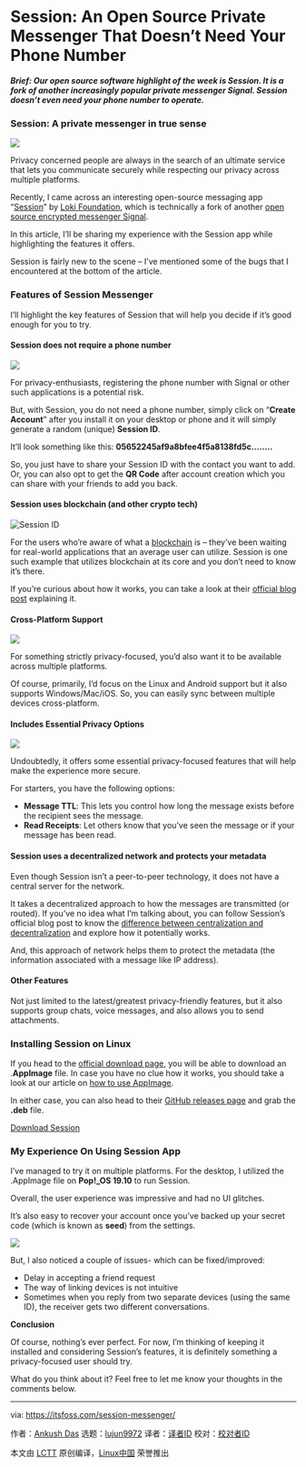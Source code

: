 [#]: collector: (lujun9972)
[#]: translator: (HankChow)
[#]: reviewer: ( )
[#]: publisher: ( )
[#]: url: ( )
[#]: subject: (Session: An Open Source Private Messenger That Doesn’t Need Your Phone Number)
[#]: via: (https://itsfoss.com/session-messenger/)
[#]: author: (Ankush Das https://itsfoss.com/author/ankush/)

Session: An Open Source Private Messenger That Doesn’t Need Your Phone Number
======

_**Brief: Our open source software highlight of the week is Session. It is a fork of another increasingly popular private messenger Signal. Session doesn’t even need your phone number to operate.**_

### Session: A private messenger in true sense

![][1]

Privacy concerned people are always in the search of an ultimate service that lets you communicate securely while respecting our privacy across multiple platforms.

Recently, I came across an interesting open-source messaging app “[Session][2]” by [Loki Foundation][3], which is technically a fork of another [open source encrypted messenger Signal][4].

In this article, I’ll be sharing my experience with the Session app while highlighting the features it offers.

Session is fairly new to the scene – I’ve mentioned some of the bugs that I encountered at the bottom of the article.

### Features of Session Messenger

I’ll highlight the key features of Session that will help you decide if it’s good enough for you to try.

#### Session does not require a phone number

![][5]

For privacy-enthusiasts, registering the phone number with Signal or other such applications is a potential risk.

But, with Session, you do not need a phone number, simply click on “**Create Account**” after you install it on your desktop or phone and it will simply generate a random (unique) **Session ID**.

It’ll look something like this: **05652245af9a8bfee4f5a8138fd5c……..**

So, you just have to share your Session ID with the contact you want to add. Or, you can also opt to get the **QR Code** after account creation which you can share with your friends to add you back.

#### Session uses blockchain (and other crypto tech)

![Session ID][6]

For the users who’re aware of what a [blockchain][7] is – they’ve been waiting for real-world applications that an average user can utilize. Session is one such example that utilizes blockchain at its core and you don’t need to know it’s there.

If you’re curious about how it works, you can take a look at their [official blog post][8] explaining it.

#### Cross-Platform Support

![][9]

For something strictly privacy-focused, you’d also want it to be available across multiple platforms.

Of course, primarily, I’d focus on the Linux and Android support but it also supports Windows/Mac/iOS. So, you can easily sync between multiple devices cross-platform.

#### Includes Essential Privacy Options

![][10]

Undoubtedly, it offers some essential privacy-focused features that will help make the experience more secure.

For starters, you have the following options:

  * **Message TTL**: This lets you control how long the message exists before the recipient sees the message.
  * **Read Receipts**: Let others know that you’ve seen the message or if your message has been read.



#### Session uses a decentralized network and protects your metadata

Even though Session isn’t a peer-to-peer technology, it does not have a central server for the network.

It takes a decentralized approach to how the messages are transmitted (or routed). If you’ve no idea what I’m talking about, you can follow Session’s official blog post to know the [difference between centralization and decentralization][11] and explore how it potentially works.

And, this approach of network helps them to protect the metadata (the information associated with a message like IP address).

#### Other Features

Not just limited to the latest/greatest privacy-friendly features, but it also supports group chats, voice messages, and also allows you to send attachments.

### Installing Session on Linux

If you head to the [official download page][12], you will be able to download an .**AppImage** file. In case you have no clue how it works, you should take a look at our article on [how to use AppImage][13].

In either case, you can also head to their [GitHub releases page][14] and grab the **.deb** file.

[Download Session][12]

### My Experience On Using Session App

I’ve managed to try it on multiple platforms. For the desktop, I utilized the .AppImage file on **Pop!_OS 19.10** to run Session.

Overall, the user experience was impressive and had no UI glitches.

It’s also easy to recover your account once you’ve backed up your secret code (which is known as **seed**) from the settings.

![][15]

But, I also noticed a couple of issues- which can be fixed/improved:

  * Delay in accepting a friend request
  * The way of linking devices is not intuitive
  * Sometimes when you reply from two separate devices (using the same ID), the receiver gets two different conversations.



**Conclusion**

Of course, nothing’s ever perfect. For now, I’m thinking of keeping it installed and considering Session’s features, it is definitely something a privacy-focused user should try.

What do you think about it? Feel free to let me know your thoughts in the comments below.

--------------------------------------------------------------------------------

via: https://itsfoss.com/session-messenger/

作者：[Ankush Das][a]
选题：[lujun9972][b]
译者：[译者ID](https://github.com/译者ID)
校对：[校对者ID](https://github.com/校对者ID)

本文由 [LCTT](https://github.com/LCTT/TranslateProject) 原创编译，[Linux中国](https://linux.cn/) 荣誉推出

[a]: https://itsfoss.com/author/ankush/
[b]: https://github.com/lujun9972
[1]: https://i0.wp.com/itsfoss.com/wp-content/uploads/2020/02/session-app.jpg?ssl=1
[2]: https://getsession.org/
[3]: https://loki.foundation/
[4]: https://itsfoss.com/signal-messaging-app/
[5]: https://i1.wp.com/itsfoss.com/wp-content/uploads/2020/02/session-create.jpg?ssl=1
[6]: https://i1.wp.com/itsfoss.com/wp-content/uploads/2020/03/session-application-id.jpg?ssl=1
[7]: https://en.wikipedia.org/wiki/Blockchain
[8]: https://getsession.org/how-session-protects-your-anonymity-with-blockchain-and-crypto/
[9]: https://i0.wp.com/itsfoss.com/wp-content/uploads/2020/02/session-cross-platform.jpg?ssl=1
[10]: https://i2.wp.com/itsfoss.com/wp-content/uploads/2020/02/session-settings.jpg?fit=800%2C512&ssl=1
[11]: https://getsession.org/centralisation-vs-decentralisation-in-private-messaging/
[12]: https://getsession.org/download/
[13]: https://itsfoss.com/use-appimage-linux/
[14]: https://github.com/loki-project/session-desktop/releases
[15]: https://i0.wp.com/itsfoss.com/wp-content/uploads/2020/02/session-seed.jpg?ssl=1
